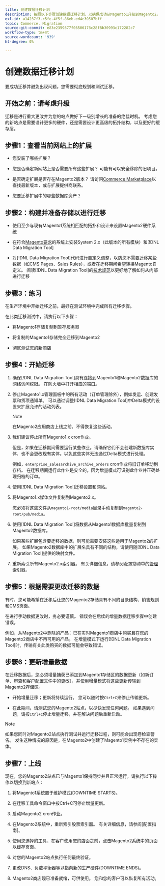 ```yaml
---
title: 创建数据迁移计划
description: 按照以下步骤创建数据迁移计划，以确保成功从Magento1升级到Magento2。
exl-id: a14237f3-c5fe-4f5f-86eb-ed4c39507bff
topic: Commerce, Migration
source-git-commit: e83e2359377f03506178c28f8b30993c172282c7
workflow-type: tm+mt
source-wordcount: '939'
ht-degree: 0%

---
```


# 创建数据迁移计划

要成功迁移并避免出现问题，您需要彻底规划和测试迁移。

## 开始之前：请考虑升级

迁移是进行重大更改并为您的站点做好下一级别增长的准备的绝佳时机。 考虑您的新站点是需要设计更多的硬件，还是需要设计更高级的拓扑结构，以及更好的缓存层。

## 步骤1：查看当前网站上的扩展

* 您安装了哪些扩展？

* 您是否确定新网站上是否需要所有这些扩展？ 可能有可以安全移除的旧项目。

* 是否确定扩展是否存在Magento2版本？ 请访问[Commerce Marketplace]以查找最新版本，或与扩展提供商联系。

* 您要迁移扩展中的哪些数据库资产？

## 步骤2：构建并准备存储以进行迁移

* 使用至少与现有Magento1系统相匹配的拓扑和设计来设置Magento2硬件系统

* 在符合[Magento要求](../../installation/system-requirements.md)的系统上安装System 2.x（此版本的所有模块）和[!DNL Data Migration Tool]

* 对[!DNL Data Migration Tool]代码进行自定义调整，以防您不需要迁移某些数据（如CMS Pages、Sales Rules），或者在迁移期间希望转换Magento自定义。 阅读[!DNL Data Migration Tool]的[技术规范](technical-specification.md)以更好地了解如何从内部进行迁移

## 步骤3：练习

在生产环境中开始迁移之前，最好在测试环境中完成所有迁移步骤。

在此类迁移测试中，请执行以下步骤：

* 将Magento1存储复制到暂存服务器

* 将复制的Magento1存储完全迁移到Magento2

* 彻底测试您的新商店

## 步骤4：开始迁移

1. 确保[!DNL Data Migration Tool]具有连接到Magento1和Magento2数据库的网络访问权限。 在防火墙中打开相应的端口。

1. 停止Magento1.x管理面板中的所有活动（订单管理除外），例如发运、创建发票和贷项通知单。 可以通过调整[!DNL Data Migration Tool]中Delta模式的设置来扩展允许的活动列表。

   >[!NOTE]
   >
   >在Magento2应用商店上线之前，不得恢复这些活动。

1. 我们建议停止所有Magento1.x cron作业。

   但是，如果在迁移期间需要运行某些作业，请确保它们不会创建新数据库实体，也不会更改现有实体，以免这些实体无法通过Delta模式进行处理。

   例如，`enterprise_salesarchive_archive_orders` cron作业将旧订单移动到存档。 在迁移期间运行此作业是安全的，因为增量模式可识别此作业并正确处理归档的订单。

1. 使用[!DNL Data Migration Tool]迁移设置和网站。

1. 将Magento1.x媒体文件复制到Magento2.x。

   您必须将这些文件从`magento1-root/media`目录手动复制到`magento2-root/pub/media`。

1. 使用[!DNL Data Migration Tool]将数据从Magento1数据库批量复制到Magento2数据库。

   如果某些扩展包含要迁移的数据，则可能需要安装这些适用于Magento2的扩展。 如果Magento2数据库中的扩展名具有不同的结构，请使用随[!DNL Data Migration Tool]提供的映射文件。

1. 重新索引所有Magento2.x索引器。 有关详细信息，请参阅&#x200B;_配置指南_&#x200B;中的[管理索引器](../../configuration/cli/manage-indexers.md)。

## 步骤5：根据需要更改迁移的数据

有时，您可能希望在迁移后让您的Magento2存储具有不同的目录结构、销售规则和CMS页面。

在进行手动数据更改时，务必要谨慎。 错误会在后续的增量数据迁移步骤中创建错误。

例如，从Magento2中删除的产品：已在实时Magento1商店中购买且在您的Magento2商店中不再可用的产品。 在增量模式下运行[!DNL Data Migration Tool]时，传输有关此类购买的数据可能会导致错误。

## 步骤6：更新增量数据

在迁移数据后，您必须增量捕获已添加到Magento1存储区的数据更新（如新订单、审查和客户配置文件中的更改），并使用增量模式将这些更新传输到Magento2存储区。

* 开始增量迁移；更新将持续运行。 您可以随时按`Ctrl+C`来停止传输更新。

* 在此期间，请测试您的Magento2站点，以尽快发现任何问题。 如果遇到问题，请按`Ctrl+C`停止增量迁移，并在解决问题后重新启动。

>[!NOTE]
>
>如果您同时对Magento2站点执行测试并运行迁移过程，则可能会出现卷检查警告。 发生这种情况的原因是，在Magento2中创建了Magento1实例中不存在的实体。

## 步骤7：上线

现在，您的Magento2站点已与Magento1保持同步并且正常运行，请执行以下操作以切换到新站点：

1. 将Magento1系统置于维护模式(DOWNTIME STARTS)。

1. 在迁移工具命令窗口中按Ctrl+C可停止增量更新。

1. 启动Magento2 cron作业。

1. 在Magento2系统中，重新索引股票索引器。 有关详细信息，请参阅[配置指南]。

1. 使用您选择的工具，在客户使用您的店面之前，点击Magento2系统中的页面以缓存页面。

1. 对您的Magento2站点执行任何最终验证。

1. 更改DNS、负载平衡器等以指向新的生产硬件(DOWNTIME ENDS)。

1. Magento2商店现已准备就绪，可供使用。 您和您的客户可以恢复所有活动。

<!-- LINK ADDRESSES -->

[Commerce Marketplace]: https://marketplace.magento.com
